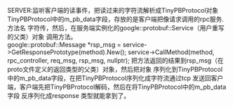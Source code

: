 SERVER:监听客户端的读事件，把读过来的字符流解析成TinyPBProtocol对象
TinyPBProtocol中的m_pb_data字段，存放的是客户端把像请求调用的rpc服务.方法名
字符传，然后，在服务端实例化的google::protobuf::Service（用户重写的父类）对象
调用方法。   
google::protobuf::Message *rsp_msg = service->GetResponsePrototype(method).New();
service->CallMethod(method, rpc_controller, req_msg, rsp_msg, nullptr);
把方法返回的结果到rsp_msg（在proto文件定义的返回类型的父类）对象，然后把对象
序列化到TinyPBProtocol中的m_pb_data字段，在把TinyPBProtocol序列化成字符流通过tcp
发送回客户端，客户端先把TinyPBProtocol解码，然后在将TinyPBProtocol中的m_pb_data字段
反序列化成response 类型就能拿到了。
       